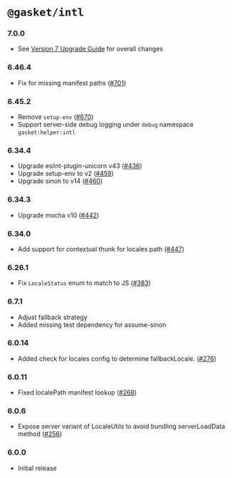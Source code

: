 # `@gasket/intl`

### 7.0.0

- See [Version 7 Upgrade Guide] for overall changes

### 6.46.4

- Fix for missing manifest paths ([#701])

### 6.45.2

- Remove `setup-env` ([#670])
- Support server-side debug logging under `debug` namespace `gasket:helper:intl`

### 6.34.4

- Upgrade eslint-plugin-unicorn v43 ([#436])
- Upgrade setup-env to v2 ([#459])
- Upgrade sinon to v14 ([#460])

### 6.34.3

- Upgrade mocha v10 ([#442])

### 6.34.0

- Add support for contextual thunk for locales path ([#447])

### 6.26.1

- Fix `LocaleStatus` enum to match to JS ([#383])

### 6.7.1

- Adjust fallback strategy
- Added missing test dependency for assume-sinon

### 6.0.14

- Added check for locales config to determine fallbackLocale. ([#276])

### 6.0.11

- Fixed localePath manifest lookup ([#268])

### 6.0.6

- Expose server variant of LocaleUtils to avoid bundling serverLoadData method ([#256])

### 6.0.0

- Initial release


[Version 7 Upgrade Guide]: /docs/upgrade-to-7.md
[#256]: https://github.com/godaddy/gasket/pull/256
[#268]: https://github.com/godaddy/gasket/pull/268
[#276]: https://github.com/godaddy/gasket/pull/276
[#383]: https://github.com/godaddy/gasket/pull/383
[#436]: https://github.com/godaddy/gasket/pull/436
[#447]: https://github.com/godaddy/gasket/pull/447
[#442]: https://github.com/godaddy/gasket/pull/442
[#459]: https://github.com/godaddy/gasket/pull/459
[#460]: https://github.com/godaddy/gasket/pull/460
[#670]: https://github.com/godaddy/gasket/pull/670
[#701]: https://github.com/godaddy/gasket/pull/701

